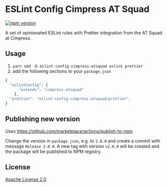 # ESLint Config Cimpress AT Squad
[![npm version](https://badge.fury.io/js/eslint-config-cimpress-atsquad.svg)](https://www.npmjs.com/package/eslint-config-cimpress-atsquad)

A set of opinionated ESLint rules with Prettier integration from the AT Squad at Cimpress.

## Usage
1. `yarn add -D eslint-config-cimpress-atsquad eslint prettier`
2. add the following sections to your `package.json`

```javascript
{
  "eslintConfig": {
      "extends": "cimpress-atsquad"
    },
  "prettier": "eslint-config-cimpress-atsquad/prettier",
}
```

## Publishing new version
Uses https://github.com/marketplace/actions/publish-to-npm

Change the version in `package.json`, e.g. to `2.0.0` and create a commit with message `Release 2.0.0`.
A new tag with version `v2.0.0` will be created and the package will be published to NPM registry.

## License

[Apache License 2.0](./LICENSE)
